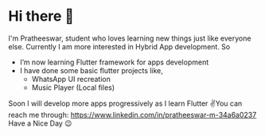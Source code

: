 # Hi there 🙂
I'm Pratheeswar, student who loves learning new things just like everyone else. Currently I am more interested in Hybrid App development. So
- I’m now learning Flutter framework for apps development
- I have done some basic flutter projects like,
  - WhatsApp UI recreation
  - Music Player (Local files)

Soon I will develop more apps progressively as I learn Flutter ✌️You can reach me through: https://www.linkedin.com/in/pratheeswar-m-34a6a0237
Have a Nice Day 😉
<!--
**Electro-pulse/Electro-pulse** is a ✨ _special_ ✨ repository because its `README.md` (this file) appears on your GitHub profile.

Here are some ideas to get you started:

- 🔭 I’m currently working on ...
- 🌱 I’m currently learning ...
- 👯 I’m looking to collaborate on ...
- 🤔 I’m looking for help with ...
- 💬 Ask me about ...
- 📫 How to reach me: ...
- 😄 Pronouns: ...
- ⚡ Fun fact: ...
-->
